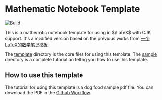 # Mathematic Notebook Template

[![Build](https://github.com/syhily/math-notes-template/actions/workflows/build.yml/badge.svg)](https://github.com/syhily/math-notes-template/actions/workflows/build.yml)

This is a mathematic notebook template for using in $\LaTeX$ with CJK support.
It's a modified version based on the previous works from [一个LaTeX的数学笔记模板](https://zhuanlan.zhihu.com/p/604236564).

The [template](template) directory is the core files for using this template.
The [sample](sample) directory is a complete tutorial on telling you how to use this template.

## How to use this template

The tutorial for using this template is a dog food sample pdf file. You can download the PDF in the [Github Workflow](https://github.com/syhily/math-notes-template/actions/runs/14687879297/artifacts/3016044103).
